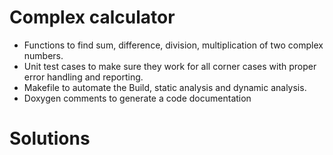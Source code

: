 # Complex calculator
* Functions to find sum, difference, division, multiplication of two complex numbers.
* Unit test cases to make sure they work for all corner cases with proper error handling and reporting.
* Makefile to automate the Build, static analysis and dynamic analysis.
* Doxygen comments to generate a code documentation

# Solutions 
